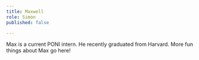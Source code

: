 ```yaml
---
title: Maxwell
role: Simon
published: false

---
```

Max is a current PONI intern. He recently graduated from Harvard. More fun things about Max go here! 